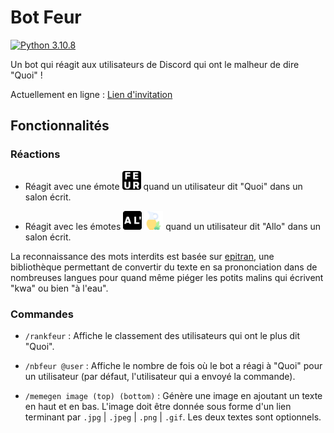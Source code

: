 # Bot Feur

[![Python 3.10.8](https://img.shields.io/badge/python-3.10.8-blue.svg)](https://www.python.org/downloads/release/python-3108/)

Un bot qui réagit aux utilisateurs de Discord qui ont le malheur de dire "Quoi" !

Actuellement en ligne : [Lien d'invitation](https://discord.com/api/oauth2/authorize?client_id=1071075457790918657&permissions=139586817088&scope=bot)

## Fonctionnalités

### Réactions

- Réagit avec une émote <img src="emotes/feur.png" width="30" height="30"/> quand un utilisateur dit "Quoi" dans un salon écrit.

- Réagit avec les émotes <img src="emotes/al.png" width="30" height="30"/> <img src="emotes/huile.png" width="30" height="30"/> quand un utilisateur dit "Allo" dans un salon écrit.

La reconnaissance des mots interdits est basée sur [epitran](https://pypi.org/project/epitran/), une bibliothèque permettant de convertir du texte en sa prononciation dans de nombreuses langues pour quand même piéger les potits malins qui écrivent "kwa" ou bien "à l'eau".

### Commandes

- `/rankfeur` : Affiche le classement des utilisateurs qui ont le plus dit "Quoi".

- `/nbfeur @user` : Affiche le nombre de fois où le bot a réagi à "Quoi" pour un utilisateur (par défaut, l'utilisateur qui a envoyé la commande).

- `/memegen image (top) (bottom)` : Génère une image en ajoutant un texte en haut et en bas. L'image doit être donnée sous forme d'un lien terminant par `.jpg` | `.jpeg` | `.png` | `.gif`. Les deux textes sont optionnels.
